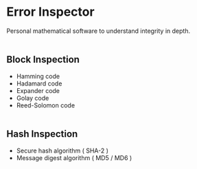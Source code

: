 # Error Inspector #
Personal mathematical software to understand integrity in depth.
<br/></br>
## Block Inspection ##
- Hamming code
- Hadamard code
- Expander code
- Golay code
- Reed-Solomon code
<br/></br>
## Hash Inspection ##
- Secure hash algorithm ( SHA-2 )
- Message digest algorithm ( MD5 / MD6 )
